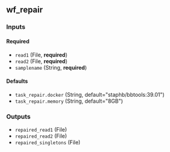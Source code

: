
## wf_repair

### Inputs

#### Required

  * `read1` (File, **required**)
  * `read2` (File, **required**)
  * `samplename` (String, **required**)

#### Defaults

  * `task_repair.docker` (String, default="staphb/bbtools:39.01")
  * `task_repair.memory` (String, default="8GB")

### Outputs

  * `repaired_read1` (File)
  * `repaired_read2` (File)
  * `repaired_singletons` (File)
